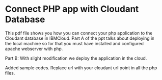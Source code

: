 # Connect PHP app with Cloudant Database
This pdf file shows you how you can connect your php application to the Cloudant database in IBMCloud.
Part A of the ppt talks about deploying in the local machine so for that you must have installed and configured apache webserver with php.

Part B: With slight modification we deploy the application in the cloud.

Added sample codes. Replace url with your cloudant url point in all the php files.
